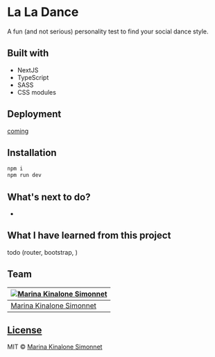 # La La Dance
A fun (and not serious) personality test to find your social dance style.
## Built with 
- NextJS
- TypeScript
- SASS
- CSS modules

## Deployment
[coming](https://)
## Installation

```bash
npm i
npm run dev
```

## What's next to do?
- 
## What I have learned from this project
todo (router, bootstrap, )
## Team

[![Marina Kinalone Simonnet](https://avatars.githubusercontent.com/u/63544936?v=3&s=144)](https://github.com/marinakinalone) |
---|
[Marina Kinalone Simonnet](https://github.com/marinakinalone) |

## [License](https://github.com/marinakinalone/la-la-dance/blob/main/LICENSE.txt)

MIT © [Marina Kinalone Simonnet](https://github.com/marinakinalone)
